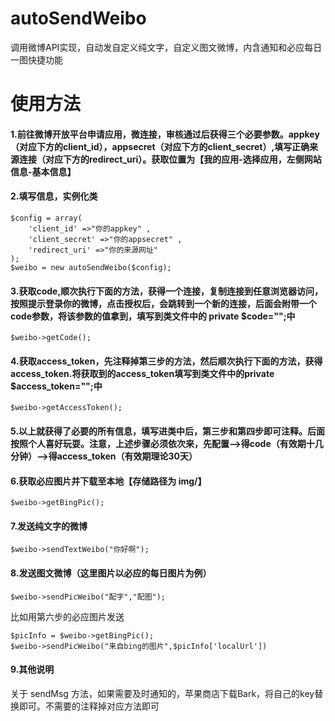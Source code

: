 # autoSendWeibo
调用微博API实现，自动发自定义纯文字，自定义图文微博，内含通知和必应每日一图快捷功能
# 使用方法

#### 1.前往微博开放平台申请应用，微连接，审核通过后获得三个必要参数。appkey（对应下方的client_id），appsecret（对应下方的client_secret）,填写正确来源连接（对应下方的redirect_uri）。获取位置为【我的应用-选择应用，左侧网站信息-基本信息】

#### 2.填写信息，实例化类
```
$config = array(
	'client_id' =>"你的appkey" , 
	'client_secret' =>"你的appsecret" , 
	'redirect_uri' =>"你的来源网址" 
);
$weibo = new autoSendWeibo($config);
```

#### 3.获取code,顺次执行下面的方法，获得一个连接，复制连接到任意浏览器访问，按照提示登录你的微博，点击授权后，会跳转到一个新的连接，后面会附带一个code参数，将该参数的值拿到，填写到类文件中的 private $code="";中
```
$weibo->getCode();
```

#### 4.获取access_token，先注释掉第三步的方法，然后顺次执行下面的方法，获得access_token.将获取到的access_token填写到类文件中的private $access_token="";中
```
$weibo->getAccessToken();
```

#### 5.以上就获得了必要的所有信息，填写进类中后，第三步和第四步即可注释。后面按照个人喜好玩耍。注意，上述步骤必须依次来，先配置-->得code（有效期十几分钟）-->得access_token（有效期理论30天）

#### 6.获取必应图片并下载至本地【存储路径为 img/】
```
$weibo->getBingPic();
```

#### 7.发送纯文字的微博
```
$weibo->sendTextWeibo("你好啊");
```

#### 8.发送图文微博（这里图片以必应的每日图片为例）

```
$weibo->sendPicWeibo("配字","配图");
```
比如用第六步的必应图片发送
```
$picInfo = $weibo->getBingPic(); 
$weibo->sendPicWeibo("来自bing的图片",$picInfo['localUrl'])
```

#### 9.其他说明

关于 sendMsg 方法，如果需要及时通知的，苹果商店下载Bark，将自己的key替换即可。不需要的注释掉对应方法即可
